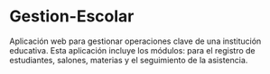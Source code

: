 # Gestion-Escolar
Aplicación web para gestionar operaciones clave de una institución educativa. Esta aplicación incluye los módulos:  para el registro de estudiantes, salones, materias y el seguimiento de la asistencia.
